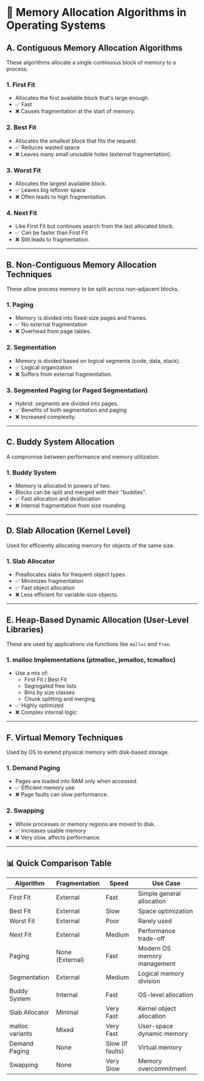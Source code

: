 # 🧠 Memory Allocation Algorithms in Operating Systems

## A. Contiguous Memory Allocation Algorithms
These algorithms allocate a single continuous block of memory to a process.

### 1. First Fit
- Allocates the first available block that's large enough.
- ✅ Fast
- ❌ Causes fragmentation at the start of memory.

### 2. Best Fit
- Allocates the smallest block that fits the request.
- ✅ Reduces wasted space
- ❌ Leaves many small unusable holes (external fragmentation).

### 3. Worst Fit
- Allocates the largest available block.
- ✅ Leaves big leftover space
- ❌ Often leads to high fragmentation.

### 4. Next Fit
- Like First Fit but continues search from the last allocated block.
- ✅ Can be faster than First Fit
- ❌ Still leads to fragmentation.

---

## B. Non-Contiguous Memory Allocation Techniques
These allow process memory to be split across non-adjacent blocks.

### 1. Paging
- Memory is divided into fixed-size pages and frames.
- ✅ No external fragmentation
- ❌ Overhead from page tables.

### 2. Segmentation
- Memory is divided based on logical segments (code, data, stack).
- ✅ Logical organization
- ❌ Suffers from external fragmentation.

### 3. Segmented Paging (or Paged Segmentation)
- Hybrid: segments are divided into pages.
- ✅ Benefits of both segmentation and paging
- ❌ Increased complexity.

---

## C. Buddy System Allocation
A compromise between performance and memory utilization.

### 1. Buddy System
- Memory is allocated in powers of two.
- Blocks can be split and merged with their "buddies".
- ✅ Fast allocation and deallocation
- ❌ Internal fragmentation from size rounding.

---

## D. Slab Allocation (Kernel Level)
Used for efficiently allocating memory for objects of the same size.

### 1. Slab Allocator
- Preallocates slabs for frequent object types.
- ✅ Minimizes fragmentation
- ✅ Fast object allocation
- ❌ Less efficient for variable-size objects.

---

## E. Heap-Based Dynamic Allocation (User-Level Libraries)
These are used by applications via functions like `malloc` and `free`.

### 1. malloc Implementations (ptmalloc, jemalloc, tcmalloc)
- Use a mix of:
  - First Fit / Best Fit
  - Segregated free lists
  - Bins by size classes
  - Chunk splitting and merging
- ✅ Highly optimized
- ❌ Complex internal logic

---

## F. Virtual Memory Techniques
Used by OS to extend physical memory with disk-based storage.

### 1. Demand Paging
- Pages are loaded into RAM only when accessed.
- ✅ Efficient memory use
- ❌ Page faults can slow performance.

### 2. Swapping
- Whole processes or memory regions are moved to disk.
- ✅ Increases usable memory
- ❌ Very slow, affects performance.

---

## 📊 Quick Comparison Table

| Algorithm          | Fragmentation   | Speed            | Use Case                      |
|--------------------|-----------------|------------------|-------------------------------|
| First Fit          | External        | Fast             | Simple general allocation     |
| Best Fit           | External        | Slow             | Space optimization            |
| Worst Fit          | External        | Poor             | Rarely used                   |
| Next Fit           | External        | Medium           | Performance trade-off         |
| Paging             | None (External) | Fast             | Modern OS memory management   |
| Segmentation       | External        | Medium           | Logical memory division       |
| Buddy System       | Internal        | Fast             | OS-level allocation           |
| Slab Allocator     | Minimal         | Very Fast        | Kernel object allocation      |
| malloc variants    | Mixed           | Very Fast        | User-space dynamic memory     |
| Demand Paging      | None            | Slow (if faults) | Virtual memory                |
| Swapping           | None            | Very Slow        | Memory overcommitment         |